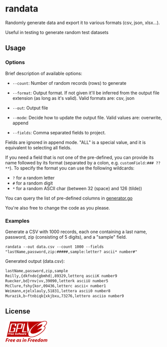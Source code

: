 # randata
Randomly generate data and export it to various formats (csv, json, xlsx...). 

Useful in testing to generate random test datasets

## Usage

### Options

Brief description of available options:

- `--count`: Number of random records (rows) to generate

- `--format`: Output format. If not given it'll be inferred from the output file extension (as long as it's valid).
  Valid formats are: csv, json

- `--out`: Output file

- `--mode`: Decide how to update the output file. Valid values are: overwrite, append

- `--fields`: Comma separated fields to project.
 
Fields are ignored in append mode. "ALL" is a special value, and it is equivalent to selecting all fields.

If you need a field that is not one of the pre-defined, you can provide its name followed by its format
(separated by a colon, e.g. `customField:### ??**`).
To specify the format you can use the following wildcards:
- `?` for a random letter
- `#` for a random digit
- `*` for a random ASCII char (between 32 (space) and 126 (tilde))

You can query the list of pre-defined columns in [generator.go](generator/generator.go)

You're also free to change the code as you please.

### Examples

Generate a CSV with 1000 records, each one containing a last name, password, zip (consisting of 5 digits), 
and a "sample" field. 

```shell
randata --out data.csv --count 1000 --fields "lastName,password,zip:#####,sample:letter? ascii* number#"
```

Generated output (data.csv):

```text
lastName,password,zip,sample
Reilly,{dkfndo{gbmhd|,89329,letterq asciiK number9
Ruecker,bd}rnv|vv,39090,letterk asciiU number5
McClure,fshy{kor,09436,letterc ascii< number1
Weimann,ejelxlauly,51831,lettera ascii0 number8
Murazik,b~ftnbiqk{xkjbxu,73276,lettero asciio number9
```

## License

![GPLv3](gplv3.png)

